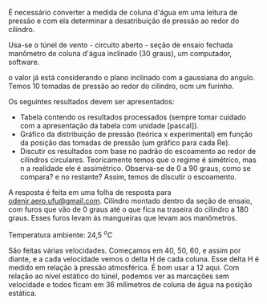 É necessário converter a medida de coluna d'água em uma leitura de pressão e com ela determinar a desatribuição de pressão ao redor do cilíndro.

Usa-se o túnel de vento - circuito aberto - seção de ensaio fechada
manômetro de coluna d'água inclinado (30 graus), um computador, software.

o valor já está considerando o plano inclinado com a gaussiana do angulo.
Temos 10 tomadas de pressão ao redor do cilindro, ocm um furinho. 

Os seguintes resultados devem ser apresentados:
- Tabela contendo os resultados processados (sempre tomar cuidado com a apresentação da tabela com unidade [pascal]).
- Gráfico da distribuição de pressão (teórica x experimental) em função da posição das tomadas de pressão (um gráfico para cada Re).
- Discutir os resultados com base no padrão do escoamento ao redor de cilindros circulares. Teoricamente temos que o regime é simétrico, mas n a realidade ele é assimétrico. Observa-se de 0 a 90 graus, como se compara? e no restante? Assim, temos de discutir o escoamento.

A resposta é feita em uma folha de resposta para odenir.aero.ufu@gmail.com.
Cilindro montado dentro da seção de ensaio, com furos que vão de 0 graus até o que fica na traseira do cilindro a 180 graus. Esses furos levam às mangueiras que levam aos manômetros.

Temperatura ambiente: 24,5 $^o C$

São feitas várias velocidades. Começamos em 40, 50, 60, e assim por diante, e a cada velocidade vemos o delta H de cada coluna.
Esse delta H é medido em relação à pressão atmosférica. É bom usar a 12 aqui.
Com relação ao nível estático do túnel, podemos ver as marcações sem velocidade e todos ficam em 36 milímetros de coluna de água na posição estática.

